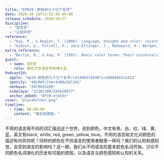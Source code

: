 ```yaml
---
title: "EP019｜颜色的九十亿个名字"
date: 2020-10-28T13:52:45-04:00
release_schedule: 2020/10/27
discipline:
  - "语言学"
  - "认知科学"
reference:
  - "Kay, P., & Regier, T. (2006). Language, thought and color: recent developments. Trends in cognitive sciences, 10(2), 51-54."
  - "Gibson, E., Futrell, R., Jara-Ettinger, J., Mahowald, K., Bergen, L., Ratnasingam, S., ... & Conway, B. R. (2017). Color naming across languages reflects color use. Proceedings of the National Academy of Sciences, 114(40), 10785-10790. "
extra_reference:
  - "Berlin, B., & Kay, P. (1991). Basic color terms: Their universality and evolution. Univ of California Press"
guest:
  - name: D同学
    role: 西北大学语言学系博士生
PodcastId:
  apple: "ep19-颜色的九十亿个名字/id1490374590?i=1000496311412"
  spotify: "49LMmFclhmr4xRAx5Gl1Hj"
  netbase: "2070033206"
  ximalaya: "32102200/349820877"
  anchor_embed: "EP19-elm59s"
cover: "placeholder.png"
timeline:
  - time: 00:00:00
    content: "稍后将更新。"
---
```


不用的语言用不同的词汇描述这个世界。说到颜色，中文有黑、白、红、绿、黄、蓝，英文有black, white, red, green, yellow, blue。不同的语言和文化对颜色的描述有何异同呢？同样的颜色在不同语言的使用者眼里一样吗？我们的认知和感知觉，会受到语言的影响吗？这一期，我们从不同语言的基本颜色名词开始，讨论不同颜色名词演化的历史和可能的原因，以及语言与颜色感知和认知的关系。
